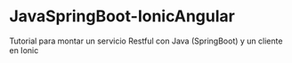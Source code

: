 # JavaSpringBoot-IonicAngular
Tutorial para montar un servicio Restful con Java (SpringBoot) y un cliente en Ionic
